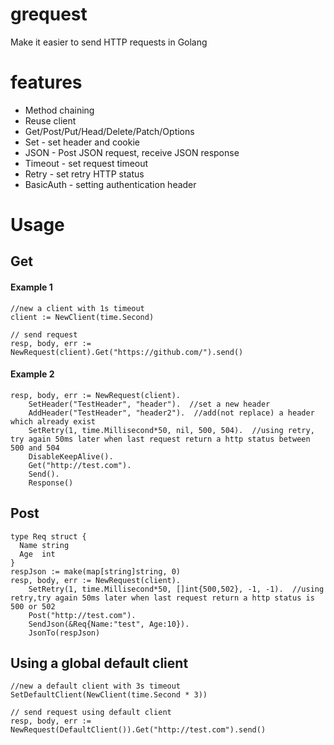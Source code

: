 # grequest
Make it easier to send HTTP requests in Golang

# features
* Method chaining
* Reuse client
* Get/Post/Put/Head/Delete/Patch/Options
* Set - set header and cookie
* JSON - Post JSON request, receive JSON response
* Timeout - set request timeout
* Retry - set retry HTTP status
* BasicAuth - setting authentication header

# Usage
## Get 
#### Example 1
```Golang
//new a client with 1s timeout
client := NewClient(time.Second)  

// send request
resp, body, err := NewRequest(client).Get("https://github.com/").send()
```
#### Example 2
```Golang
resp, body, err := NewRequest(client).
    SetHeader("TestHeader", "header").  //set a new header 
    AddHeader("TestHeader", "header2").  //add(not replace) a header which already exist 
    SetRetry(1, time.Millisecond*50, nil, 500, 504).  //using retry, try again 50ms later when last request return a http status between 500 and 504
    DisableKeepAlive().
    Get("http://test.com"). 
    Send().
    Response()
```

## Post
```Golang
type Req struct {
  Name string
  Age  int
}
respJson := make(map[string]string, 0)
resp, body, err := NewRequest(client).
    SetRetry(1, time.Millisecond*50, []int{500,502}, -1, -1).  //using retry,try again 50ms later when last request return a http status is 500 or 502
    Post("http://test.com").
    SendJson(&Req{Name:"test", Age:10}).
    JsonTo(respJson)
```

## Using a global default client
```Golang
//new a default client with 3s timeout
SetDefaultClient(NewClient(time.Second * 3))

// send request using default client
resp, body, err := NewRequest(DefaultClient()).Get("http://test.com").send()
```
